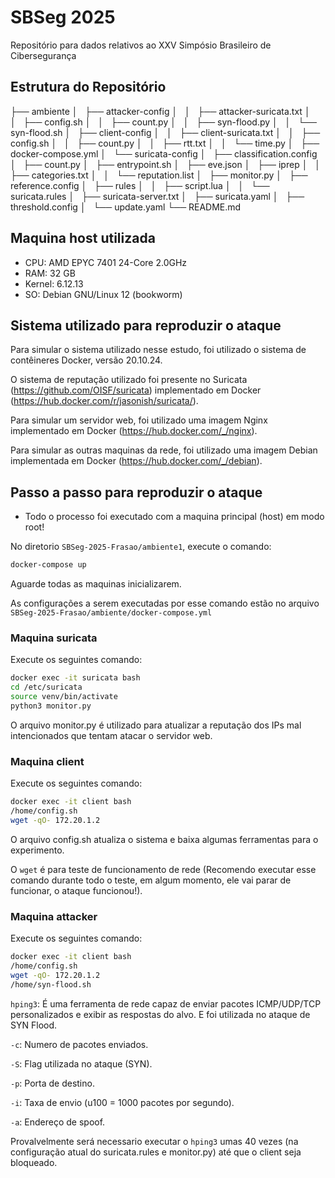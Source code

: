 # SBSeg 2025

Repositório para dados relativos ao XXV Simpósio Brasileiro de Cibersegurança

## Estrutura do Repositório

├── ambiente
│   ├── attacker-config
│   │   ├── attacker-suricata.txt
│   │   ├── config.sh
│   │   ├── count.py
│   │   ├── syn-flood.py
│   │   └── syn-flood.sh
│   ├── client-config
│   │   ├── client-suricata.txt
│   │   ├── config.sh
│   │   ├── count.py
│   │   ├── rtt.txt
│   │   └── time.py
│   ├── docker-compose.yml
│   └── suricata-config
│       ├── classification.config
│       ├── count.py
│       ├── entrypoint.sh
│       ├── eve.json
│       ├── iprep
│       │   ├── categories.txt
│       │   └── reputation.list
│       ├── monitor.py
│       ├── reference.config
│       ├── rules
│       │   ├── script.lua
│       │   └── suricata.rules
│       ├── suricata-server.txt
│       ├── suricata.yaml
│       ├── threshold.config
│       └── update.yaml
└── README.md

## Maquina host utilizada

* CPU: AMD EPYC 7401 24-Core 2.0GHz
* RAM: 32 GB 
* Kernel: 6.12.13
* SO: Debian GNU/Linux 12 (bookworm)

## Sistema utilizado para reproduzir o ataque

Para simular o sistema utilizado nesse estudo, foi utilizado o sistema de contêineres Docker, versão 20.10.24.

O sistema de reputação utilizado foi presente no Suricata (https://github.com/OISF/suricata) implementado em Docker (https://hub.docker.com/r/jasonish/suricata/).

Para simular um servidor web, foi utilizado uma imagem Nginx implementado em Docker (https://hub.docker.com/_/nginx).

Para simular as outras maquinas da rede, foi utilizado uma imagem Debian implementada em Docker (https://hub.docker.com/_/debian).

## Passo a passo para reproduzir o ataque

* Todo o processo foi executado com a maquina principal (host) em modo root!

No diretorio `SBSeg-2025-Frasao/ambiente1`, execute o comando:

```bash
docker-compose up
```

Aguarde todas as maquinas inicializarem.

As configurações a serem executadas por esse comando estão no arquivo `SBSeg-2025-Frasao/ambiente/docker-compose.yml`

### Maquina suricata

Execute os seguintes comando:

```bash
docker exec -it suricata bash
cd /etc/suricata
source venv/bin/activate
python3 monitor.py
```

O arquivo monitor.py é utilizado para atualizar a reputação dos IPs mal intencionados que tentam atacar o servidor web.

### Maquina client

Execute os seguintes comando:

```bash
docker exec -it client bash
/home/config.sh
wget -qO- 172.20.1.2
```

O arquivo config.sh atualiza o sistema e baixa algumas ferramentas para o experimento.

O `wget` é para teste de funcionamento de rede (Recomendo executar esse comando durante todo o teste, em algum momento, ele vai parar de funcionar, o ataque funcionou!).

### Maquina attacker 

Execute os seguintes comando:

```bash
docker exec -it client bash
/home/config.sh
wget -qO- 172.20.1.2
/home/syn-flood.sh
```

`hping3`: É uma ferramenta de rede capaz de enviar pacotes ICMP/UDP/TCP personalizados e exibir as respostas do alvo. E foi utilizada no ataque de SYN Flood.

`-c`: Numero de pacotes enviados.

`-S`: Flag utilizada no ataque (SYN).

`-p`: Porta de destino.

`-i`: Taxa de envio (u100 = 1000 pacotes por segundo).

`-a`: Endereço de spoof.

Provalvelmente será necessario executar o `hping3` umas 40 vezes (na configuração atual do suricata.rules e monitor.py) até que o client seja bloqueado.
